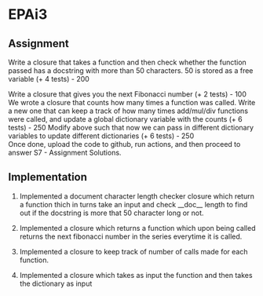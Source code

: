 # EPAi3

## Assignment

Write a closure that takes a function and then check whether the function passed has a docstring with more than 50 characters. 50 is stored as a free variable (+ 4 tests) - 200

Write a closure that gives you the next Fibonacci number (+ 2 tests) - 100 
We wrote a closure that counts how many times a function was called. Write a new one that can keep a track of how many times add/mul/div functions were called, and update a global dictionary variable with the counts (+ 6 tests) - 250 
Modify above such that now we can pass in different dictionary variables to update different dictionaries (+ 6 tests) - 250  
Once done, upload the code to github, run actions, and then proceed to answer S7 - Assignment Solutions.   

## Implementation

1) Implemented a document character length checker closure which return a function thich in turns take an input and check \_\_doc__ length to find out if the docstring is more that 50 character long or not.

2) Implemented a closure which returns a function which upon being called returns the next fibonacci number in the series everytime it is called.

3) Implemented a closure to keep track of number of calls made for each function.

4) Implemented a closure which takes as input the function and then takes the dictionary as input

